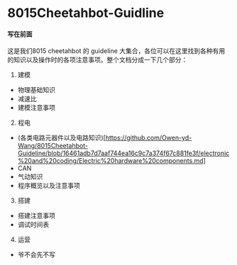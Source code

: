 # 8015Cheetahbot-Guidline
#### 写在前面
这是我们8015 cheetahbot 的 guideline 大集合，各位可以在这里找到各种有用的知识以及操作时的各项注意事项。整个文档分成一下几个部分：
1. 建模
- 物理基础知识
- 减速比
- 建模注意事项
2. 程电
- (各类电路元器件以及电路知识)[https://github.com/Owen-yd-Wang/8015Cheetahbot-Guideline/blob/16461adb7d7aaf744ea16c9c7a374f67c881fe3f/electronic%20and%20coding/Electric%20hardware%20components.md]
- CAN
- 气动知识
- 程序概览以及注意事项
3. 搭建
- 搭建注意事项
- 调试时间表
4. 运营
- 爷不会先不写


